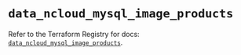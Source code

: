 # `data_ncloud_mysql_image_products`

Refer to the Terraform Registry for docs: [`data_ncloud_mysql_image_products`](https://registry.terraform.io/providers/navercloudplatform/ncloud/4.0.4/docs/data-sources/mysql_image_products).
